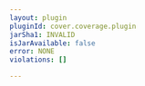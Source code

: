 ```yaml
---
layout: plugin
pluginId: cover.coverage.plugin
jarSha1: INVALID
isJarAvailable: false
error: NONE
violations: []

---
```

